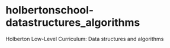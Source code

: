 # holbertonschool-datastructures_algorithms
Holberton Low-Level Curriculum: Data structures and algorithms
